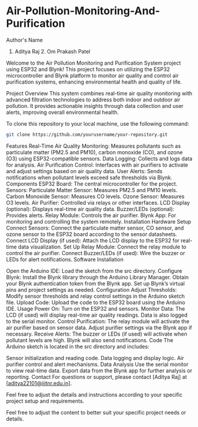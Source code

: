 # Air-Pollution-Monitoring-And-Purification
Author's Name
1. Aditya Raj 2. Om Prakash Patel

Welcome to the Air Pollution Monitoring and Purification System project using ESP32 and Blynk! This project focuses on utilizing the ESP32 microcontroller and Blynk platform to monitor air quality and control air purification systems, enhancing environmental health and quality of life.

Project Overview
This system combines real-time air quality monitoring with advanced filtration technologies to address both indoor and outdoor air pollution. It provides actionable insights through data collection and user alerts, improving overall environmental health.

To clone this repository to your local machine, use the following command:

```bash
git clone https://github.com/yourusername/your-repository.git
```
Features
Real-Time Air Quality Monitoring: Measures pollutants such as particulate matter (PM2.5 and PM10), carbon monoxide (CO), and ozone (O3) using ESP32-compatible sensors.
Data Logging: Collects and logs data for analysis.
Air Purification Control: Interfaces with air purifiers to activate and adjust settings based on air quality data.
User Alerts: Sends notifications when pollutant levels exceed safe thresholds via Blynk.
Components
ESP32 Board: The central microcontroller for the project.
Sensors:
Particulate Matter Sensor: Measures PM2.5 and PM10 levels.
Carbon Monoxide Sensor: Measures CO levels.
Ozone Sensor: Measures O3 levels.
Air Purifier: Controlled via relays or other interfaces.
LCD Display (optional): Displays real-time air quality data.
Buzzer/LEDs (optional): Provides alerts.
Relay Module: Controls the air purifier.
Blynk App: For monitoring and controlling the system remotely.
Installation
Hardware Setup
Connect Sensors: Connect the particulate matter sensor, CO sensor, and ozone sensor to the ESP32 board according to the sensor datasheets.
Connect LCD Display (if used): Attach the LCD display to the ESP32 for real-time data visualization.
Set Up Relay Module: Connect the relay module to control the air purifier.
Connect Buzzer/LEDs (if used): Wire the buzzer or LEDs for alert notifications.
Software Installation

Open the Arduino IDE: Load the sketch from the src directory.
Configure Blynk:
Install the Blynk library through the Arduino Library Manager.
Obtain your Blynk authentication token from the Blynk app.
Set up Blynk’s virtual pins and project settings as needed.
Configuration
Adjust Thresholds: Modify sensor thresholds and relay control settings in the Arduino sketch file.
Upload Code: Upload the code to the ESP32 board using the Arduino IDE.
Usage
Power On: Turn on the ESP32 and sensors.
Monitor Data: The LCD (if used) will display real-time air quality readings. Data is also logged to the serial monitor.
Control Purification: The relay module will activate the air purifier based on sensor data. Adjust purifier settings via the Blynk app if necessary.
Receive Alerts: The buzzer or LEDs (if used) will activate when pollutant levels are high. Blynk will also send notifications.
Code
The Arduino sketch is located in the src directory and includes:

Sensor initialization and reading code.
Data logging and display logic.
Air purifier control and alert mechanisms.
Data Analysis
Use the serial monitor to view real-time data.
Export data from the Blynk app for further analysis or reporting.
Contact
For questions or support, please contact [Aditya Raj] at [aditya22101@iiitnr.edu.in].

Feel free to adjust the details and instructions according to your specific project setup and requirements.









Feel free to adjust the content to better suit your specific project needs or details.
